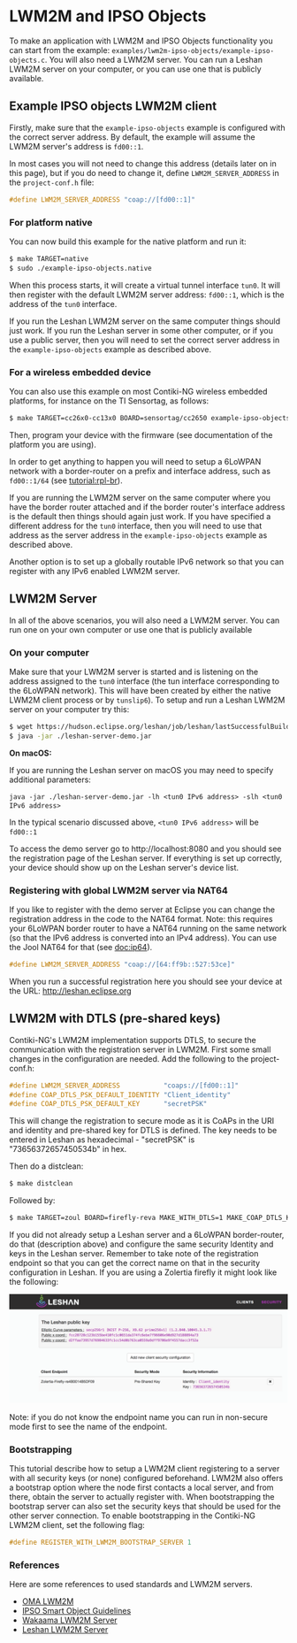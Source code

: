 # LWM2M and IPSO Objects

To make an application with LWM2M and IPSO Objects functionality you can start from the example: `examples/lwm2m-ipso-objects/example-ipso-objects.c`. You will also need a LWM2M server. You can run a Leshan LWM2M server on your computer, or you can use one that is publicly available.

## Example IPSO objects LWM2M client
Firstly, make sure that the `example-ipso-objects` example is configured with the correct server address. 
By default, the example will assume the LWM2M server's address is `fd00::1`.

In most cases you will not need to change this address (details later on in this page), but if you do need to change it, define `LWM2M_SERVER_ADDRESS` in the `project-conf.h` file:
```c
#define LWM2M_SERVER_ADDRESS "coap://[fd00::1]"
```

### For platform native
You can now build this example for the native platform and run it:
```bash
$ make TARGET=native
$ sudo ./example-ipso-objects.native 
```

When this process starts, it will create a virtual tunnel interface `tun0`. It will then register with the default LWM2M server address: `fd00::1`, which is the address of the `tun0` interface.

If you run the Leshan LWM2M server on the same computer things should just work. If you run the Leshan server in some other computer, or if you use a public server, then you will need to set the correct server address in the `example-ipso-objects` example as described above.

### For a wireless embedded device
You can also use this example on most Contiki-NG wireless embedded platforms, for instance on the TI Sensortag, as follows:
```bash
$ make TARGET=cc26x0-cc13x0 BOARD=sensortag/cc2650 example-ipso-objects
```

Then, program your device with the firmware (see documentation of the platform you are using).

In order to get anything to happen you will need to setup a 6LoWPAN network with a border-router on a prefix and interface address, such as `fd00::1/64` (see [tutorial:rpl-br]).

If you are running the LWM2M server on the same computer where you have the border router attached and if the border router's interface address is the default then things should again just work. If you have specified a different address for the `tun0` interface, then you will need to use that address as the server address in the `example-ipso-objects` example as described above.

Another option is to set up a globally routable IPv6 network so that you can register with any IPv6 enabled LWM2M server.

## LWM2M Server
In all of the above scenarios, you will also need a LWM2M server. You can run one on your own computer or use one that is publicly available

### On your computer
Make sure that your LWM2M server is started and is listening on the address assigned to the `tun0` interface (the tun interface corresponding to the 6LoWPAN network). This will have been created by either the native LWM2M client process or by `tunslip6`). To setup and run a Leshan LWM2M server on your computer try this:
```bash
$ wget https://hudson.eclipse.org/leshan/job/leshan/lastSuccessfulBuild/artifact/leshan-server-demo.jar
$ java -jar ./leshan-server-demo.jar
```

**On macOS:**

If you are running the Leshan server on macOS you may need to specify additional parameters:

```
java -jar ./leshan-server-demo.jar -lh <tun0 IPv6 address> -slh <tun0 IPv6 address>
```
In the typical scenario discussed above, `<tun0 IPv6 address>` will be `fd00::1`

To access the demo server go to http://localhost:8080 and you should see the registration page of the Leshan server.
If everything is set up correctly, your device should show up on the Leshan server's device list.

### Registering with global LWM2M server via NAT64
If you like to register with the demo server at Eclipse you can change the registration address in the code to the NAT64 format. Note: this requires your 6LoWPAN border router to have a NAT64 running on the same network (so that the IPv6 address is converted into an IPv4 address). You can use the Jool NAT64 for that (see [doc:ip64]).

```c
#define LWM2M_SERVER_ADDRESS "coap://[64:ff9b::527:53ce]"
```

When you run a successful registration here you should see your device at the URL:
http://leshan.eclipse.org

## LWM2M with DTLS (pre-shared keys)

Contiki-NG's LWM2M implementation supports DTLS, to secure the communication with the registration server in LWM2M.
First some small changes in the configuration are needed.
Add the following to the project-conf.h:
```c
#define LWM2M_SERVER_ADDRESS           "coaps://[fd00::1]"
#define COAP_DTLS_PSK_DEFAULT_IDENTITY "Client_identity"
#define COAP_DTLS_PSK_DEFAULT_KEY      "secretPSK"
```

This will change the registration to secure mode as it is CoAPs in the URI and identity and pre-shared key for DTLS is defined. The key needs to be entered in Leshan as hexadecimal - "secretPSK" is "73656372657450534b" in hex.

Then do a distclean:
```bash
$ make distclean
```

Followed by:

```bash
$ make TARGET=zoul BOARD=firefly-reva MAKE_WITH_DTLS=1 MAKE_COAP_DTLS_KEYSTORE=MAKE_COAP_DTLS_KEYSTORE_SIMPLE example-ipso-objects.upload
```

If you did not already setup a Leshan server and a 6LoWPAN border-router, do that (description above) and
configure the same security Identity and keys in the Leshan server. Remember to take note of the registration endpoint so that you can get the correct name on that in the security configuration in Leshan. If you are using a Zolertia firefly it might look like the following:

![Security configuration.](images/leshan-security.png)

Note: if you do not know the endpoint name you can run in non-secure mode first to see the name of the endpoint.

### Bootstrapping
This tutorial describe how to setup a LWM2M client registering to a server with all security keys (or none)
configured beforehand. LWM2M also offers a bootstrap option where the node first contacts a local server, and from there, obtain the server to actually register with. When bootstrapping the bootstrap server can also set the security keys that should be used for the other server connection.
To enable bootstrapping in the Contiki-NG LWM2M client, set the following flag:
```c
#define REGISTER_WITH_LWM2M_BOOTSTRAP_SERVER 1
```

### References
Here are some references to used standards and LWM2M servers.

* [OMA LWM2M](http://technical.openmobilealliance.org/Technical/technical-information/release-program/current-releases/oma-lightweightm2m-v1-0)
* [IPSO Smart Object Guidelines](http://www.ipso-alliance.org/smart-object-guidelines)
* [Wakaama LWM2M Server](https://github.com/eclipse/wakaama)
* [Leshan LWM2M Server](https://github.com/eclipse/leshan)

[tutorial:rpl-br]: /doc/tutorials/RPL-border-router
[doc:ip64]: /doc/getting-started/NAT64-for-Contiki-NG
